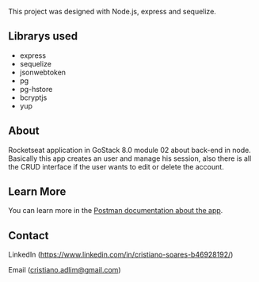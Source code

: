 This project was designed with Node.js, express and sequelize.

## Librarys used
*   express
*   sequelize
*   jsonwebtoken
*   pg
*   pg-hstore
*   bcryptjs
*   yup

## About

Rocketseat application in GoStack 8.0 module 02 about back-end in node.
Basically this app creates an user and manage his session, also there is all the CRUD
interface if the user wants to edit or delete the account.

## Learn More

You can learn more in the [Postman documentation about the app](https://documenter.getpostman.com/view/9454146/SWE3czb9?version=latest).

## Contact

LinkedIn (https://www.linkedin.com/in/cristiano-soares-b46928192/)

Email (cristiano.adlim@gmail.com)
